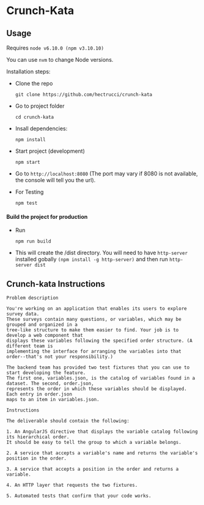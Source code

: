 # Crunch-Kata


## Usage

Requires `node v6.10.0 (npm v3.10.10)`

You can use `nvm` to change Node versions.


Installation steps:

- Clone the repo
  ```
  git clone https://github.com/hectrucci/crunch-kata
  ```

- Go to project folder
  ```
  cd crunch-kata
  ```

- Insall dependencies:
  ```
  npm install
  ```

- Start project (development)
  ```
  npm start
  ```

- Go to `http://localhost:8080` (The port may vary if 8080 is not available, the console will tell you the url).

- For Testing
  ```
  npm test
  ```


#### Build the project for production

- Run
  ```
  npm run build
  ```

- This will create the /dist directory. You will need to have `http-server` installed gobally `(npm install -g http-server)` and then run `http-server dist`
## Crunch-kata Instructions


```
Problem description

You're working on an application that enables its users to explore survey data.
These surveys contain many questions, or variables, which may be grouped and organized in a
tree-like structure to make them easier to find. Your job is to develop a web component that
displays these variables following the specified order structure. (A different team is
implementing the interface for arranging the variables into that order--that's not your responsibility.)

The backend team has provided two test fixtures that you can use to start developing the feature.
The first one, variables.json, is the catalog of variables found in a dataset. The second, order.json,
represents the order in which these variables should be displayed. Each entry in order.json
maps to an item in variables.json.

Instructions

The deliverable should contain the following:

1. An AngularJS directive that displays the variable catalog following its hierarchical order.
It should be easy to tell the group to which a variable belongs.

2. A service that accepts a variable's name and returns the variable's position in the order.

3. A service that accepts a position in the order and returns a variable.

4. An HTTP layer that requests the two fixtures.

5. Automated tests that confirm that your code works.
```